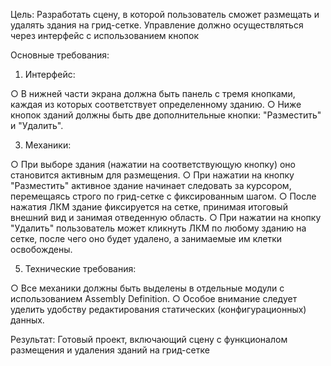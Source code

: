 Цель:
Разработать сцену, в которой пользователь сможет размещать и удалять здания на грид-сетке.
Управление должно осуществляться через интерфейс с использованием кнопок

Основные требования:
1. Интерфейс:
   
○ В нижней части экрана должна быть панель с тремя кнопками, каждая из
которых соответствует определенному зданию.
○ Ниже кнопок зданий должны быть две дополнительные кнопки: "Разместить" и
"Удалить".

3. Механики:
   
○ При выборе здания (нажатии на соответствующую кнопку) оно становится
активным для размещения.
○ При нажатии на кнопку "Разместить" активное здание начинает следовать за
курсором, перемещаясь строго по грид-сетке с фиксированным шагом.
○ После нажатия ЛКМ здание фиксируется на сетке, принимая итоговый внешний
вид и занимая отведенную область.
○ При нажатии на кнопку "Удалить" пользователь может кликнуть ЛКМ по любому
зданию на сетке, после чего оно будет удалено, а занимаемые им клетки
освобождены.

5. Технические требования:
   
○ Все механики должны быть выделены в отдельные модули с использованием
Assembly Definition.
○ Особое внимание следует уделить удобству редактирования статических
(конфигурационных) данных.

Результат:
Готовый проект, включающий сцену с функционалом размещения и удаления зданий на
грид-сетке
